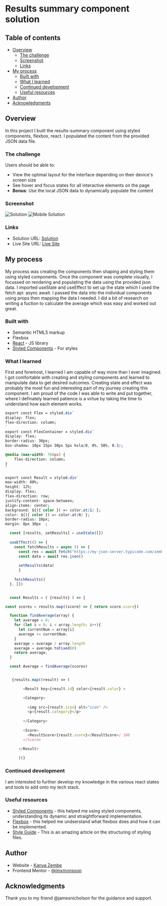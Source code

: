 # Results summary component solution 

## Table of contents

- [Overview](#overview)
  - [The challenge](#the-challenge)
  - [Screenshot](#screenshot)
  - [Links](#links)
- [My process](#my-process)
  - [Built with](#built-with)
  - [What I learned](#what-i-learned)
  - [Continued development](#continued-development)
  - [Useful resources](#useful-resources)
- [Author](#author)
- [Acknowledgments](#acknowledgments)

## Overview
In this project I built the results-summary component using styled components, flexbox, react. I populated the content from the provided JSON data file.
### The challenge

Users should be able to:

- View the optimal layout for the interface depending on their device's screen size
- See hover and focus states for all interactive elements on the page
- **Bonus**: Use the local JSON data to dynamically populate the content

### Screenshot

![Solution](./public/Screenshot.png)
![Mobile Solution](./public/Mobile%20Screenshot.png)
### Links

- Solution URL: [Solution](https://www.frontendmentor.io/solutions/resultssummarycomponent-using-styled-com-flexbox-react-and-fetch-api-U6Mu5kgYZA)
- Live Site URL: [Live Site](https://results-summary-component-zembezn.netlify.app/)

## My process
My process was creating the components then shaping and styling them using styled components. Once the component was complete visually, I focussed on rendering and populating the data using the provided json data. I imported useState and useEffect to set up the state which I used the fetch api: async await. I passed the data into the individual components using props then mapping the data I needed. I did a bit of research on writing a fuction to calculate the average which was easy and worked out great. 
### Built with

- Semantic HTML5 markup
- Flexbox
- [React](https://reactjs.org/) - JS library
- [Styled Components](https://styled-components.com/) - For styles

### What I learned

First and foremost, I learned I am capable of way more than I ever imagined. I got comfortable with creating and styling components and learned to manipulate data to get desired outcomes. Creating state and effect was probably the most fun and interesting part of my journey creating this component. I am proud of the code I was able to write and put together, where I definately learned patience is a virtue by taking the time to understand how each element works. 

```css
export const Flex = styled.div`
display: flex;
flex-direction: column;
`
export const FlexContainer = styled.div`
display: flex;
border-radius: 30px;
box-shadow: 10px 15px 30px 5px hsla(0, 0%, 50%, 0.3);

@media (max-width: 768px) {
    flex-direction: column;
}
`

export const Result = styled.div`
max-width: 80%;
height: 12%;
display: flex;
flex-direction: row;
justify-content: space-between;
align-items: center;
background: ${({ color }) => color.at(1) };
color: ${({ color }) => color.at(0) };
border-radius: 10px;
margin: 8px 30px  ;
```
```js
  const [results, setResults] = useState([])
  
  useEffect(() => {
    const fetchResults = async () => {
      const res = await fetch("https://my-json-server.typicode.com/zembezn/results-summary-component/posts")
      const data = await res.json()
  
      setResults(data)
      }
  
    fetchResults()
  }, [])


  const Results = ( {results} ) => {

const scores = results.map((score) => { return score.score})

  function findAverage(array) {
    let average = 0;
    for (let i = 0; i < array.length; i++){
      let currentNum = array[i]
      average += currentNum;
    }
    average = average / array.length
    average = average.toFixed(0)
    return average;
  }

  const Average = findAverage(scores)


   {results.map((result) => (

        <Result key={result.id} color={result.color} >

        <Category>
          
          <img src={result.icon} alt="icon" />
          <p>{result.category}</p>
          
        </Category>
  
        <Score>
          <ResultScore>{result.score}</ResultScore>/ 100 
        </Score>
  
      </Result>

      ))}
```

### Continued development

I am interested to further develop my knowledge in the various react states and tools to add onto my tech stack. 

### Useful resources

- [Styled Components](https://css-tricks.com/dry-ing-up-styled-components/) - this helped me using styled components, understanding its dynamic and straightforward implementation.
- [Flexbox](https://css-tricks.com/snippets/css/a-guide-to-flexbox/) - this helped me undserstand what flexbox does and how it can be implemented.
- [Style Guide](https://airbnb.io/javascript/react/) - This is an amazing article on the structuring of styling files. 

## Author

- Website - [Kanya Zembe](https://github.com/zembezn)
- Frontend Mentor - [@jinxmonsoon](https://www.frontendmentor.io/profile/jinxmonsoon)

## Acknowledgments

Thank you to my friend @jamesnicholson for the guidance and support. 
